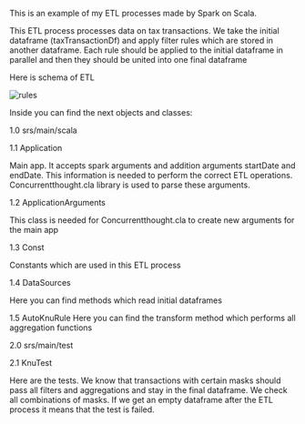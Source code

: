 This is an example of my ETL processes made by Spark on Scala.

This ETL process processes data on tax transactions.
We take the initial dataframe (taxTransactionDf) and apply filter rules which are stored in another dataframe. 
Each rule should be applied to the initial dataframe in parallel and then they should be united into one final dataframe

Here is schema of ETL 

![rules](https://user-images.githubusercontent.com/79256653/175340815-cb5d8c60-ca69-4c47-a2fb-b934a5b8649f.png)


Inside you can find the next objects and classes:

1.0 srs/main/scala

1.1 Application

Main app. It accepts spark arguments and addition arguments startDate and endDate. 
This information is needed to perform the correct ETL operations. Concurrentthought.cla library is used to parse these arguments.

1.2 ApplicationArguments

This class is needed for Concurrentthought.cla to create new arguments for the main app

1.3 Const

Constants which are used in this ETL process

1.4 DataSources

Here you can find methods which read initial dataframes

1.5 AutoKnuRule
Here you can find the transform method which performs all aggregation functions

2.0 srs/main/test

2.1 KnuTest

Here are the tests. We know that transactions with certain masks should pass all filters and aggregations and stay in the final dataframe.
We check all combinations of masks. If we get an empty dataframe after the ETL process it means that the test is failed.
